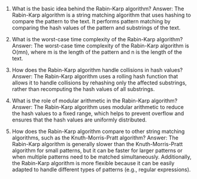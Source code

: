 

1. What is the basic idea behind the Rabin-Karp algorithm?
Answer: The Rabin-Karp algorithm is a string matching algorithm that uses hashing to compare the pattern to the text. It performs pattern matching by comparing the hash values of the pattern and substrings of the text.

2. What is the worst-case time complexity of the Rabin-Karp algorithm?
Answer: The worst-case time complexity of the Rabin-Karp algorithm is O(mn), where m is the length of the pattern and n is the length of the text.

3. How does the Rabin-Karp algorithm handle collisions in hash values?
Answer: The Rabin-Karp algorithm uses a rolling hash function that allows it to handle collisions by rehashing only the affected substrings, rather than recomputing the hash values of all substrings.

4. What is the role of modular arithmetic in the Rabin-Karp algorithm?
Answer: The Rabin-Karp algorithm uses modular arithmetic to reduce the hash values to a fixed range, which helps to prevent overflow and ensures that the hash values are uniformly distributed.

5. How does the Rabin-Karp algorithm compare to other string matching algorithms, such as the Knuth-Morris-Pratt algorithm?
Answer: The Rabin-Karp algorithm is generally slower than the Knuth-Morris-Pratt algorithm for small patterns, but it can be faster for larger patterns or when multiple patterns need to be matched simultaneously. Additionally, the Rabin-Karp algorithm is more flexible because it can be easily adapted to handle different types of patterns (e.g., regular expressions).